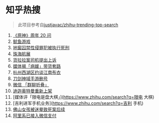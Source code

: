 # 知乎热搜

> 此项目参考自[justjavac/zhihu-trending-top-search](https://github.com/justjavac/zhihu-trending-top-search/blob/main/utils.ts)

<!-- BEGIN -->
  <!-- 最后更新时间:Wed Sep 29 2021 05:09:29 GMT+0000 (Coordinated Universal Time) -->
  1. [《原神》周年 20 问](https://www.zhihu.com/search?q=原神)
1. [鱿鱼游戏](https://www.zhihu.com/search?q=鱿鱼游戏)
1. [地窖囚禁性侵罪犯被执行死刑](https://www.zhihu.com/search?q=地窖囚禁)
1. [珠海航展](https://www.zhihu.com/search?q=珠海航展)
1. [货拉拉案司机提出上诉](https://www.zhihu.com/search?q=货拉拉)
1. [媒体揭「病媛」带货套路](https://www.zhihu.com/search?q=病媛)
1. [杭州西湖区约谈江南布衣](https://www.zhihu.com/search?q=江南布衣)
1. [刀剑神域手游删号](https://www.zhihu.com/search?q=刀剑神域手游)
1. [微信 「群聊折叠」](https://www.zhihu.com/search?q=群聊折叠)
1. [迪迦奥特曼重新上架](https://www.zhihu.com/search?q=迪迦奥特曼)
1. [媒体评「限电是盘大棋」](https://www.zhihu.com/search?q=限电 大棋)
1. [吉利进军手机业务](https://www.zhihu.com/search?q=吉利 手机)
1. [佛山女孩被迷晕致死案后续](https://www.zhihu.com/search?q=佛山女孩)
1. [阿里系已接入微信支付](https://www.zhihu.com/search?q=微信支付)
  <!-- END -->